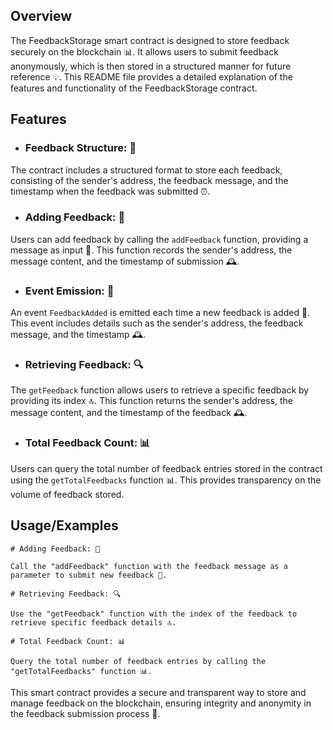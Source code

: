 ## Overview

The FeedbackStorage smart contract is designed to store feedback securely on the blockchain 📊. It allows users to submit feedback anonymously, which is then stored in a structured manner for future reference 💡. This README file provides a detailed explanation of the features and functionality of the FeedbackStorage contract.

## Features

- ### Feedback Structure: 📝
The contract includes a structured format to store each feedback, consisting of the sender's address, the feedback message, and the timestamp when the feedback was submitted ⏰.
- ### Adding Feedback: 📝
Users can add feedback by calling the `addFeedback` function, providing a message as input 💬. This function records the sender's address, the message content, and the timestamp of submission 🕰️.
- ### Event Emission: 🎉
An event `FeedbackAdded` is emitted each time a new feedback is added 🎊. This event includes details such as the sender's address, the feedback message, and the timestamp 🕰️.
- ### Retrieving Feedback: 🔍
The `getFeedback` function allows users to retrieve a specific feedback by providing its index 🔝. This function returns the sender's address, the message content, and the timestamp of the feedback 🕰️.
- ### Total Feedback Count: 📊
Users can query the total number of feedback entries stored in the contract using the `getTotalFeedbacks` function 📊. This provides transparency on the volume of feedback stored.

## Usage/Examples

```
# Adding Feedback: 📝

Call the "addFeedback" function with the feedback message as a parameter to submit new feedback 💬.
```
```
# Retrieving Feedback: 🔍

Use the "getFeedback" function with the index of the feedback to retrieve specific feedback details 🔝.
```
```
# Total Feedback Count: 📊

Query the total number of feedback entries by calling the "getTotalFeedbacks" function 📊.
```
This smart contract provides a secure and transparent way to store and manage feedback on the blockchain, ensuring integrity and anonymity in the feedback submission process 💯.
